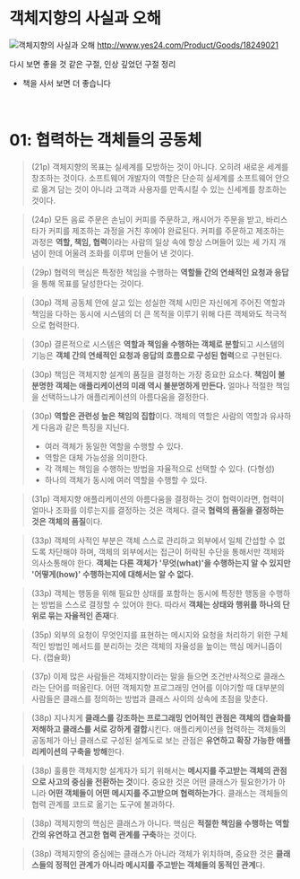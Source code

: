 # 객체지향의 사실과 오해
![객체지향의 사실과 오해](http://image.yes24.com/momo/TopCate511/MidCate005/51040273.jpg)
http://www.yes24.com/Product/Goods/18249021

다시 보면 좋을 것 같은 구절, 인상 깊었던 구절 정리
- 책을 사서 보면 더 좋습니다

<br>

# 01: 협력하는 객체들의 공동체
> (21p) 객체지향의 목표는 실세계를 모방하는 것이 아니다. 오히려 새로운 세계를 창조하는 것이다. 소프트웨어 개발자의 역할은 단순히 실세계를 소프트웨어 안으로 옮겨 담는 것이 아니라 고객과 사용자를 만족시킬 수 있는 신세계를 창조하는 것이다.

> (24p) 모든 음료 주문은 손님이 커피를 주문하고, 캐시어가 주문을 받고, 바리스타가 커피를 제조하는 과정을 거친 후에야 완료된다. 커피를 주문하고 제조하는 과정은 **역할, 책임, 협력**이라는 사람의 일상 속에 항상 스며들어 있는 세 가지 개념이 한데 어울려 조화를 이루며 만들어 낸 것이다.

> (29p) 협력의 핵심은 특정한 책임을 수행하는 **역할들 간의 연쇄적인 요청과 응답**을 통해 목표를 달성한다는 것이다.

> (30p) 객체 공동체 안에 살고 있는 성실한 객체 시민은 자신에게 주어진 역할과 책임을 다하는 동시에 시스템의 더 큰 목적을 이루기 위해 다른 객체와도 적극적으로 협력한다.

> (30p) 결론적으로 시스템은 **역할과 책임을 수행하는 객체로 분할**되고 시스템의 기능은 **객체 간의 연쇄적인 요청과 응답의 흐름으로 구성된 협력**으로 구현된다.

> (30p) 책임은 객체지향 설계의 품질을 결정하는 가장 중요한 요소다. **책임이 불분명한 객체는 애플리케이션의 미래 역시 불분명하게 만든다.** 얼마나 적절한 책임을 선택하느냐가 애플리케이션의 아름다움을 결정한다.

> (30p) **역할은 관련성 높은 책임의 집합**이다. 객체의 역할은 사람의 역할과 유사하게 다음과 같은 특징을 지닌다.
> - 여러 객체가 동일한 역할을 수행할 수 있다.
> - 역할은 대체 가능성을 의미한다.
> - 각 객체는 책임을 수행하는 방법을 자율적으로 선택할 수 있다. (다형성)
> - 하나의 객체가 동시에 여러 역할을 수행할 수 있다.

> (31p) 객체지향 애플리케이션의 아름다움을 결정하는 것이 협력이라면, 협력이 얼마나 조화를 이루는지를 결정하는 것은 객체다. 결국 **협력의 품질을 결정하는 것은 객체의 품질**이다. 

> (33p) 객체의 사적인 부분은 객체 스스로 관리하고 외부에서 일체 간섭할 수 없도록 차단해야 하며, 객체의 외부에서는 접근이 허락된 수단을 통해서만 객체와 의사소통해야 한다. **객체는 다른 객체가 '무엇(what)'을 수행하는지 알 수 있지만 '어떻게(how)' 수행하는지에 대해서는 알 수 없다.**

> (33p) 객체는 행동을 위해 필요한 상태를 포함하는 동시에 특정한 행동을 수행하는 방법을 스스로 결정할 수 있어야 한다. 따라서 **객체는 상태와 행위를 하나의 단위로 묶는 자율적인 존재**다.

> (35p) 외부의 요청이 무엇인지를 표현하는 메시지와 요청을 처리하기 위한 구체적인 방법인 메서드를 분리하는 것은 객체의 자율성을 높이는 핵심 메커니즘이다. (캡슐화)

> (37p) 이제 많은 사람들은 객체지향이라는 말을 들으면 조건반사적으로 클래스라는 단어를 떠올린다. 어떤 객체지향 프로그래밍 언어를 이야기할 때 대부분의 사람들은 클래스를 정의하는 방법과 클래스 사이의 상속에 초점을 맞춘다.

> (38p) 지나치게 **클래스를 강조하는 프로그래밍 언어적인 관점은 객체의 캡슐화를 저해하고 클래스를 서로 강하게 결합**시킨다. 애플리케이션을 협력하는 객체들의 공동체가 아닌 클래스로 구성된 설계도로 보는 관점은 **유연하고 확장 가능한 애플리케이션의 구축을 방해**한다.

> (38p) 훌륭한 객체지향 설계자가 되기 위해서는 **메시지를 주고받는 객체의 관점으로 사고의 중심을 전환하는 것**이다. 중요한 것은 어떤 클래스가 필요한가가 아니라 **어떤 객체들이 어떤 메시지를 주고받으며 협력하는가**다. 클래스는 객체들의 협력 관계를 코드로 옮기는 도구에 불과하다.

> (38p) 객체지향의 핵심은 클래스가 아니다. 핵심은 **적절한 책임을 수행하는 역할 간의 유연하고 견고한 협력 관계를 구축**하는 것이다.

> (38p) 객체지향의 중심에는 클래스가 아니라 객체가 위치하며, 중요한 것은 **클래스들의 정적인 관계가 아니라 메시지를 주고받는 객체들의 동적인 관계**다. 
